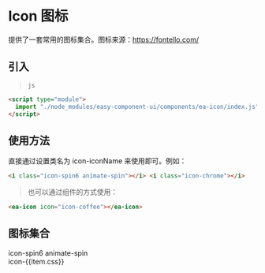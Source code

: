 <script setup>
import {onMounted} from "vue"
import configs from "../components/ea-icon/config.json"

onMounted(() => {
    import("./index.scss")
    import("../components/ea-icon/index.js")
    import("../components/ea-icon/index.css")
})
</script>

# Icon 图标

提供了一套常用的图标集合。图标来源：https://fontello.com/

## 引入

> `js`

```html
<script type="module">
  import "./node_modules/easy-component-ui/components/ea-icon/index.js";
</script>
```

## 使用方法

直接通过设置类名为 icon-iconName 来使用即可。例如：

<i class="icon-spin6 animate-spin"></i>
<i class="icon-chrome"></i>

```html
<i class="icon-spin6 animate-spin"></i> <i class="icon-chrome"></i>
```

> 也可以通过组件的方式使用：

```html
<ea-icon icon="icon-coffee"></ea-icon>
```

## 图标集合

<div class="main-icon-wrap">
    <section>
        <ea-icon icon="icon-spin6 animate-spin" size="19"></ea-icon>
        <span>icon-spin6 animate-spin</span>
    </section>
    <section v-for="(item, index) in configs.glyphs">
        <ea-icon :icon="'icon-' + item.css" size="19"></ea-icon>
        <span>icon-{{item.css}}</span>
    </section>
</div>
